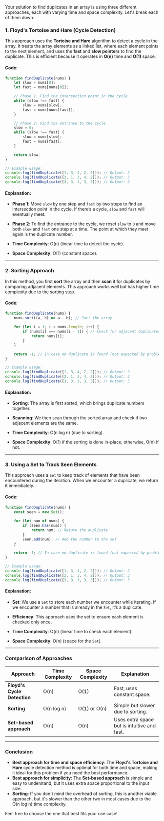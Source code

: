 Your solution to find duplicates in an array is using three different approaches, each with varying time and space complexity. Let's break each of them down.

### 1. **Floyd's Tortoise and Hare (Cycle Detection)**

This approach uses the **Tortoise and Hare** algorithm to detect a cycle in the array. It treats the array elements as a linked list, where each element points to the next element, and uses the **fast** and **slow pointers** to find the duplicate. This is efficient because it operates in **O(n)** time and **O(1)** space.

#### Code:

```javascript
function findDuplicate(nums) {
    let slow = nums[0];
    let fast = nums[nums[0]];

    // Phase 1: Find the intersection point in the cycle
    while (slow !== fast) {
        slow = nums[slow];
        fast = nums[nums[fast]];
    }

    // Phase 2: Find the entrance to the cycle
    slow = 0;
    while (slow !== fast) {
        slow = nums[slow];
        fast = nums[fast];
    }

    return slow;
}

// Example usage:
console.log(findDuplicate([1, 3, 4, 2, 2])); // Output: 2
console.log(findDuplicate([3, 1, 3, 4, 2])); // Output: 3
console.log(findDuplicate([3, 3, 3, 3, 3])); // Output: 3
```

#### Explanation:
- **Phase 1**: Move `slow` by one step and `fast` by two steps to find an intersection point in the cycle. If there’s a cycle, `slow` and `fast` will eventually meet.
- **Phase 2**: To find the entrance to the cycle, we reset `slow` to `0` and move both `slow` and `fast` one step at a time. The point at which they meet again is the duplicate number.

- **Time Complexity**: O(n) (linear time to detect the cycle).
- **Space Complexity**: O(1) (constant space).

---

### 2. **Sorting Approach**

In this method, you first **sort** the array and then **scan** it for duplicates by comparing adjacent elements. This approach works well but has higher time complexity due to the sorting step.

#### Code:

```javascript
function findDuplicate(nums) {
    nums.sort((a, b) => a - b); // Sort the array
    
    for (let i = 1; i < nums.length; i++) {
        if (nums[i] === nums[i - 1]) { // Check for adjacent duplicates
            return nums[i];
        }
    }

    return -1; // In case no duplicate is found (not expected by problem statement)
}

// Example usage:
console.log(findDuplicate([1, 3, 4, 2, 2])); // Output: 2
console.log(findDuplicate([3, 1, 3, 4, 2])); // Output: 3
console.log(findDuplicate([3, 3, 3, 3, 3])); // Output: 3
```

#### Explanation:
- **Sorting**: The array is first sorted, which brings duplicate numbers together.
- **Scanning**: We then scan through the sorted array and check if two adjacent elements are the same.

- **Time Complexity**: O(n log n) (due to sorting).
- **Space Complexity**: O(1) if the sorting is done in-place; otherwise, O(n) if not.

---

### 3. **Using a Set to Track Seen Elements**

This approach uses a `Set` to keep track of elements that have been encountered during the iteration. When we encounter a duplicate, we return it immediately.

#### Code:

```javascript
function findDuplicate(nums) {
    const seen = new Set();
    
    for (let num of nums) {
        if (seen.has(num)) {
            return num; // Return the duplicate
        }
        seen.add(num); // Add the number to the set
    }
    
    return -1; // In case no duplicate is found (not expected by problem statement)
}

// Example usage:
console.log(findDuplicate([1, 3, 4, 2, 2])); // Output: 2
console.log(findDuplicate([3, 1, 3, 4, 2])); // Output: 3
console.log(findDuplicate([3, 3, 3, 3, 3])); // Output: 3
```

#### Explanation:
- **Set**: We use a `Set` to store each number we encounter while iterating. If we encounter a number that is already in the `Set`, it’s a duplicate.
- **Efficiency**: This approach uses the set to ensure each element is checked only once.

- **Time Complexity**: O(n) (linear time to check each element).
- **Space Complexity**: O(n) (space for the `Set`).

---

### **Comparison of Approaches**

| Approach                         | Time Complexity | Space Complexity | Explanation |
|-----------------------------------|-----------------|------------------|-------------|
| **Floyd's Cycle Detection**       | O(n)            | O(1)             | Fast, uses constant space. |
| **Sorting**                       | O(n log n)      | O(1) or O(n)     | Simple but slower due to sorting. |
| **Set-based approach**            | O(n)            | O(n)             | Uses extra space but is intuitive and fast. |

---

### **Conclusion**

- **Best approach for time and space efficiency**: The **Floyd's Tortoise and Hare** cycle detection method is optimal for both time and space, making it ideal for this problem if you need the best performance.
- **Best approach for simplicity**: The **Set-based approach** is simple and easy to understand, but it uses extra space proportional to the input size.
- **Sorting**: If you don't mind the overhead of sorting, this is another viable approach, but it's slower than the other two in most cases due to the O(n log n) time complexity.

Feel free to choose the one that best fits your use case!